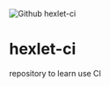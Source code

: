 ![Github](/github/url?url=https://docs.github.com/en/actions)
hexlet-ci
# hexlet-ci
repository to learn use CI
